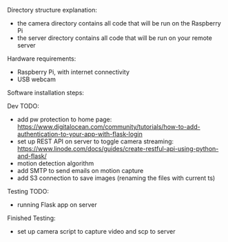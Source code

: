 Directory structure explanation:
- the camera directory contains all code that will be run on the Raspberry Pi
- the server directory contains all code that will be run on your remote server

Hardware requirements:
- Raspberry Pi, with internet connectivity
- USB webcam

Software installation steps:


Dev TODO:
- add pw protection to home page: https://www.digitalocean.com/community/tutorials/how-to-add-authentication-to-your-app-with-flask-login
- set up REST API on server to toggle camera streaming: https://www.linode.com/docs/guides/create-restful-api-using-python-and-flask/
- motion detection algorithm
- add SMTP to send emails on motion capture
- add S3 connection to save images (renaming the files with current ts)


Testing TODO:
- running Flask app on server


Finished Testing:
- set up camera script to capture video and scp to server
 